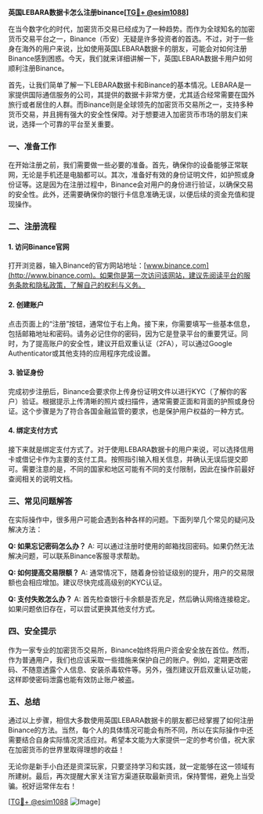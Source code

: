 **英国LEBARA数据卡怎么注册binance[[TG💪+ @esim1088](https://t.me/s/esim1088)]**

在当今数字化的时代，加密货币交易已经成为了一种趋势。而作为全球知名的加密货币交易平台之一，Binance（币安）无疑是许多投资者的首选。不过，对于一些身在海外的用户来说，比如使用英国LEBARA数据卡的朋友，可能会对如何注册Binance感到困惑。今天，我们就来详细讲解一下，英国LEBARA数据卡用户如何顺利注册Binance。

首先，让我们简单了解一下LEBARA数据卡和Binance的基本情况。LEBARA是一家提供国际通信服务的公司，其提供的数据卡非常方便，尤其适合经常需要在国外旅行或者居住的人群。而Binance则是全球领先的加密货币交易所之一，支持多种货币交易，并且拥有强大的安全性保障。对于想要进入加密货币市场的朋友们来说，选择一个可靠的平台至关重要。

### **一、准备工作**

在开始注册之前，我们需要做一些必要的准备。首先，确保你的设备能够正常联网，无论是手机还是电脑都可以。其次，准备好有效的身份证明文件，如护照或身份证等。这是因为在注册过程中，Binance会对用户的身份进行验证，以确保交易的安全性。此外，还需要确保你的银行卡信息准确无误，以便后续的资金充值和提现操作。

### **二、注册流程**

#### **1. 访问Binance官网**
打开浏览器，输入Binance的官方网站地址：[www.binance.com](http://www.binance.com)。如果你是第一次访问该网站，建议先阅读平台的服务条款和隐私政策，了解自己的权利与义务。

#### **2. 创建账户**
点击页面上的“注册”按钮，通常位于右上角。接下来，你需要填写一些基本信息，包括邮箱地址和密码。请务必记住你的密码，因为它是登录平台的重要凭证。同时，为了提高账户的安全性，建议开启双重认证（2FA），可以通过Google Authenticator或其他支持的应用程序完成设置。

#### **3. 验证身份**
完成初步注册后，Binance会要求你上传身份证明文件以进行KYC（了解你的客户）验证。根据提示上传清晰的照片或扫描件，通常需要正面和背面的护照或身份证。这个步骤是为了符合各国金融监管的要求，也是保护用户权益的一种方式。

#### **4. 绑定支付方式**
接下来就是绑定支付方式了。对于使用LEBARA数据卡的用户来说，可以选择信用卡或借记卡作为主要的支付工具。按照指引输入相关信息，并确认无误后提交即可。需要注意的是，不同的国家和地区可能有不同的支付限制，因此在操作前最好查阅相关的说明文档。

### **三、常见问题解答**

在实际操作中，很多用户可能会遇到各种各样的问题。下面列举几个常见的疑问及解决方法：

**Q: 如果忘记密码怎么办？**
A: 可以通过注册时使用的邮箱找回密码。如果仍然无法解决问题，可以联系Binance客服寻求帮助。

**Q: 如何提高交易限额？**
A: 通常情况下，随着身份验证级别的提升，用户的交易限额也会相应增加。建议尽快完成高级别的KYC认证。

**Q: 支付失败怎么办？**
A: 首先检查银行卡余额是否充足，然后确认网络连接稳定。如果问题依旧存在，可以尝试更换其他支付方式。

### **四、安全提示**

作为一家专业的加密货币交易所，Binance始终将用户资金安全放在首位。然而，作为普通用户，我们也应该采取一些措施来保护自己的账户。例如，定期更改密码、不随意透露个人信息、安装杀毒软件等。另外，强烈建议开启双重认证功能，这样即使密码泄露也能有效防止账户被盗。

### **五、总结**

通过以上步骤，相信大多数使用英国LEBARA数据卡的朋友都已经掌握了如何注册Binance的方法。当然，每个人的具体情况可能会有所不同，所以在实际操作中还需要结合自身实际情况灵活应对。希望本文能为大家提供一定的参考价值，祝大家在加密货币的世界里取得理想的收益！

无论你是新手小白还是资深玩家，只要坚持学习和实践，就一定能够在这一领域有所建树。最后，再次提醒大家关注官方渠道获取最新资讯，保持警惕，避免上当受骗。祝好运常伴左右！

[[TG💪+ @esim1088](https://t.me/s/esim1088) ![Image](https://i.postimg.cc/4NQfJmqS/Snipaste-2025-05-13-00-14-12.png)]
